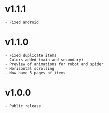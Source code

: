 # v1.1.1
    - Fixed android
# v1.1.0
    - Fixed duplicate items
    - Colors added (main and secondary)
    - Preview of animations for robot and spider
    - Horizontal scrolling
    - Now have 5 pages of items
# v1.0.0
    - Public release
